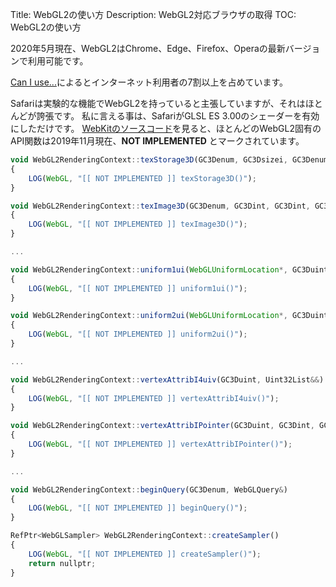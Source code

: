 Title: WebGL2の使い方
Description: WebGL2対応ブラウザの取得
TOC: WebGL2の使い方

2020年5月現在、WebGL2はChrome、Edge、Firefox、Operaの最新バージョンで利用可能です。

[Can I use...](https://caniuse.com/#feat=webgl2)によるとインターネット利用者の7割以上を占めています。

Safariは実験的な機能でWebGL2を持っていると主張していますが、それはほとんどが誇張です。
私に言える事は、SafariがGLSL ES 3.00のシェーダーを有効にしただけです。
[WebKitのソースコード](https://svn.webkit.org/repository/webkit/trunk/Source/WebCore/html/canvas/WebGL2RenderingContext.cpp)を見ると、ほとんどのWebGL2固有のAPI関数は2019年11月現在、**NOT IMPLEMENTED** とマークされています。

```js
void WebGL2RenderingContext::texStorage3D(GC3Denum, GC3Dsizei, GC3Denum, GC3Dsizei, GC3Dsizei, GC3Dsizei)
{
    LOG(WebGL, "[[ NOT IMPLEMENTED ]] texStorage3D()");
}

void WebGL2RenderingContext::texImage3D(GC3Denum, GC3Dint, GC3Dint, GC3Dsizei, GC3Dsizei, GC3Dsizei, GC3Dint, GC3Denum, GC3Denum, GC3Dint64)
{
    LOG(WebGL, "[[ NOT IMPLEMENTED ]] texImage3D()");
}

...

void WebGL2RenderingContext::uniform1ui(WebGLUniformLocation*, GC3Duint)
{
    LOG(WebGL, "[[ NOT IMPLEMENTED ]] uniform1ui()");
}

void WebGL2RenderingContext::uniform2ui(WebGLUniformLocation*, GC3Duint, GC3Duint)
{
    LOG(WebGL, "[[ NOT IMPLEMENTED ]] uniform2ui()");
}

...

void WebGL2RenderingContext::vertexAttribI4uiv(GC3Duint, Uint32List&&)
{
    LOG(WebGL, "[[ NOT IMPLEMENTED ]] vertexAttribI4uiv()");
}

void WebGL2RenderingContext::vertexAttribIPointer(GC3Duint, GC3Dint, GC3Denum, GC3Dsizei, GC3Dint64)
{
    LOG(WebGL, "[[ NOT IMPLEMENTED ]] vertexAttribIPointer()");
}

...

void WebGL2RenderingContext::beginQuery(GC3Denum, WebGLQuery&)
{
    LOG(WebGL, "[[ NOT IMPLEMENTED ]] beginQuery()");
}

RefPtr<WebGLSampler> WebGL2RenderingContext::createSampler()
{
    LOG(WebGL, "[[ NOT IMPLEMENTED ]] createSampler()");
    return nullptr;
}
```
